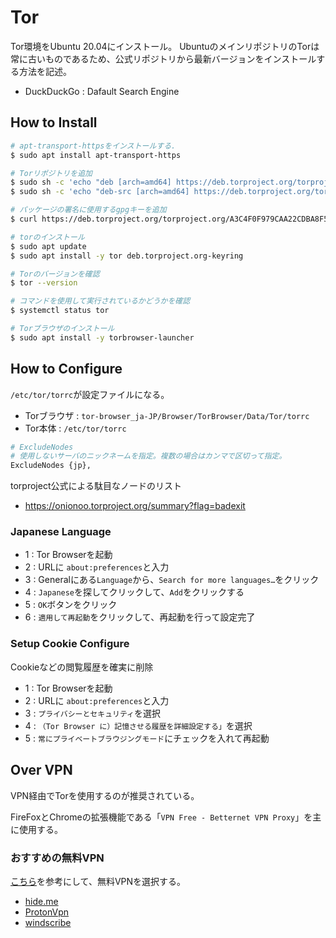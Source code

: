 # Tor

Tor環境をUbuntu 20.04にインストール。
UbuntuのメインリポジトリのTorは常に古いものであるため、公式リポジトリから最新バージョンをインストールする方法を記述。

- DuckDuckGo : Dafault Search Engine

## How to Install

```bash
# apt-transport-httpsをインストールする.
$ sudo apt install apt-transport-https
```

```bash
# Torリポジトリを追加
$ sudo sh -c 'echo "deb [arch=amd64] https://deb.torproject.org/torproject.org $(lsb_release -sc) main" > /etc/apt/sources.list.d/tor-project.list'
$ sudo sh -c 'echo "deb-src [arch=amd64] https://deb.torproject.org/torproject.org $(lsb_release -sc) main" >> /etc/apt/sources.list.d/tor-project.list'
```

```bash
# パッケージの署名に使用するgpgキーを追加
$ curl https://deb.torproject.org/torproject.org/A3C4F0F979CAA22CDBA8F512EE8CBC9E886DDD89.asc | sudo apt-key add -
```

```bash
# torのインストール
$ sudo apt update
$ sudo apt install -y tor deb.torproject.org-keyring
```

```bash
# Torのバージョンを確認
$ tor --version

# コマンドを使用して実行されているかどうかを確認
$ systemctl status tor
```

```bash
# Torブラウザのインストール
$ sudo apt install -y torbrowser-launcher
```

## How to Configure

`/etc/tor/torrc`が設定ファイルになる。

- Torブラウザ : `tor-browser_ja-JP/Browser/TorBrowser/Data/Tor/torrc`
- Tor本体 : `/etc/tor/torrc`

```bash
# ExcludeNodes
# 使用しないサーバのニックネームを指定。複数の場合はカンマで区切って指定。
ExcludeNodes {jp},
```

torproject公式による駄目なノードのリスト

- https://onionoo.torproject.org/summary?flag=badexit

### Japanese Language

- 1 : Tor Browserを起動
- 2 : URLに `about:preferences`と入力
- 3 : Generalにある`Language`から、`Search for more languages…`をクリック
- 4 : `Japanese`を探してクリックして、`Add`をクリックする
- 5 : `OK`ボタンをクリック
- 6 : `適用して再起動`をクリックして、再起動を行って設定完了

### Setup Cookie Configure

Cookieなどの閲覧履歴を確実に削除

- 1 : Tor Browserを起動
- 2 : URLに `about:preferences`と入力
- 3 : `プライバシーとセキュリティ`を選択
- 4 : `（Tor Browser に）記憶させる履歴を詳細設定する」`を選択
- 5 : `常にプライベートブラウジングモード`にチェックを入れて再起動

## Over VPN

VPN経由でTorを使用するのが推奨されている。

FireFoxとChromeの拡張機能である「`VPN Free - Betternet VPN Proxy`」を主に使用する。

### おすすめの無料VPN

[こちら](https://ja.vpnmentor.com/blog/%EF%BC%88%E6%9C%AC%E5%BD%93%E3%81%AB%E7%84%A1%E6%96%99%E3%81%AE%EF%BC%89%E3%83%99%E3%82%B9%E3%83%88vpn%E3%82%B5%E3%83%BC%E3%83%93%E3%82%B9/)を参考にして、無料VPNを選択する。

- [hide.me](https://hide.me/ja)
- [ProtonVpn](https://protonvpn.com/free-vpn)
- [windscribe](https://jpn.windscribe.com)
